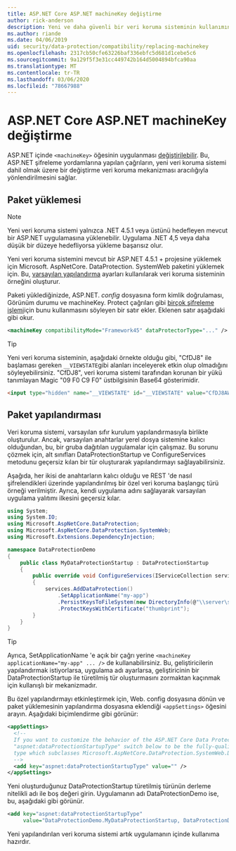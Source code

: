 ```yaml
---
title: ASP.NET Core ASP.NET machineKey değiştirme
author: rick-anderson
description: Yeni ve daha güvenli bir veri koruma sisteminin kullanımına izin vermek için ASP.NET içindeki machineKey nasıl değiştirileceğini öğrenin.
ms.author: riande
ms.date: 04/06/2019
uid: security/data-protection/compatibility/replacing-machinekey
ms.openlocfilehash: 2317cb50cfe63226baf336ebfc5d681d1cebe5c6
ms.sourcegitcommit: 9a129f5f3e31cc449742b164d5004894bfca90aa
ms.translationtype: MT
ms.contentlocale: tr-TR
ms.lasthandoff: 03/06/2020
ms.locfileid: "78667988"
---
```

# <a name="replace-the-aspnet-machinekey-in-aspnet-core"></a>ASP.NET Core ASP.NET machineKey değiştirme

<a name="compatibility-replacing-machinekey"></a>

ASP.NET içinde `<machineKey>` öğesinin uygulanması [değiştirilebilir](https://blogs.msdn.microsoft.com/webdev/2012/10/23/cryptographic-improvements-in-asp-net-4-5-pt-2/). Bu, ASP.NET şifreleme yordamlarına yapılan çağrıların, yeni veri koruma sistemi dahil olmak üzere bir değiştirme veri koruma mekanizması aracılığıyla yönlendirilmesini sağlar.

## <a name="package-installation"></a>Paket yüklemesi

> [!NOTE]
> Yeni veri koruma sistemi yalnızca .NET 4.5.1 veya üstünü hedefleyen mevcut bir ASP.NET uygulamasına yüklenebilir. Uygulama .NET 4,5 veya daha düşük bir düzeye hedefliyorsa yükleme başarısız olur.

Yeni veri koruma sistemini mevcut bir ASP.NET 4.5.1 + projesine yüklemek için Microsoft. AspNetCore. DataProtection. SystemWeb paketini yüklemek için. Bu, [varsayılan yapılandırma](xref:security/data-protection/configuration/default-settings) ayarları kullanılarak veri koruma sisteminin örneğini oluşturur.

Paketi yüklediğinizde, ASP.NET. *config* dosyasına form kimlik doğrulaması, Görünüm durumu ve machineKey. Protect çağrıları gibi [birçok şifreleme işlemi](https://blogs.msdn.microsoft.com/webdev/2012/10/23/cryptographic-improvements-in-asp-net-4-5-pt-2/)için bunu kullanmasını söyleyen bir satır ekler. Eklenen satır aşağıdaki gibi okur.

```xml
<machineKey compatibilityMode="Framework45" dataProtectorType="..." />
```

>[!TIP]
> Yeni veri koruma sisteminin, aşağıdaki örnekte olduğu gibi, "CfDJ8" ile başlaması gereken `__VIEWSTATE`gibi alanları inceleyerek etkin olup olmadığını söyleyebilirsiniz. "CfDJ8", veri koruma sistemi tarafından korunan bir yükü tanımlayan Magic "09 F0 C9 F0" üstbilgisinin Base64 gösterimidir.

```html
<input type="hidden" name="__VIEWSTATE" id="__VIEWSTATE" value="CfDJ8AWPr2EQPTBGs3L2GCZOpk...">
```

## <a name="package-configuration"></a>Paket yapılandırması

Veri koruma sistemi, varsayılan sıfır kurulum yapılandırmasıyla birlikte oluşturulur. Ancak, varsayılan anahtarlar yerel dosya sistemine kalıcı olduğundan, bu, bir gruba dağıtılan uygulamalar için çalışmaz. Bu sorunu çözmek için, alt sınıfları DataProtectionStartup ve ConfigureServices metodunu geçersiz kılan bir tür oluşturarak yapılandırmayı sağlayabilirsiniz.

Aşağıda, her ikisi de anahtarların kalıcı olduğu ve REST 'de nasıl şifrelendikleri üzerinde yapılandırılmış bir özel veri koruma başlangıç türü örneği verilmiştir. Ayrıca, kendi uygulama adını sağlayarak varsayılan uygulama yalıtımı ilkesini geçersiz kılar.

```csharp
using System;
using System.IO;
using Microsoft.AspNetCore.DataProtection;
using Microsoft.AspNetCore.DataProtection.SystemWeb;
using Microsoft.Extensions.DependencyInjection;

namespace DataProtectionDemo
{
    public class MyDataProtectionStartup : DataProtectionStartup
    {
        public override void ConfigureServices(IServiceCollection services)
        {
            services.AddDataProtection()
                .SetApplicationName("my-app")
                .PersistKeysToFileSystem(new DirectoryInfo(@"\\server\share\myapp-keys\"))
                .ProtectKeysWithCertificate("thumbprint");
        }
    }
}
```

>[!TIP]
> Ayrıca, SetApplicationName 'e açık bir çağrı yerine `<machineKey applicationName="my-app" ... />` de kullanabilirsiniz. Bu, geliştiricilerin yapılandırmak istiyorlarsa, uygulama adı ayarlarsa, geliştiricinin bir DataProtectionStartup ile türetilmiş tür oluşturmasını zormaktan kaçınmak için kullanışlı bir mekanizmadır.

Bu özel yapılandırmayı etkinleştirmek için, Web. config dosyasına dönün ve paket yüklemesinin yapılandırma dosyasına eklendiği `<appSettings>` öğesini arayın. Aşağıdaki biçimlendirme gibi görünür:

```xml
<appSettings>
  <!--
  If you want to customize the behavior of the ASP.NET Core Data Protection stack, set the
  "aspnet:dataProtectionStartupType" switch below to be the fully-qualified name of a
  type which subclasses Microsoft.AspNetCore.DataProtection.SystemWeb.DataProtectionStartup.
  -->
  <add key="aspnet:dataProtectionStartupType" value="" />
</appSettings>
```

Yeni oluşturduğunuz DataProtectionStartup türetilmiş türünün derleme nitelikli adı ile boş değeri girin. Uygulamanın adı DataProtectionDemo ise, bu, aşağıdaki gibi görünür.

```xml
<add key="aspnet:dataProtectionStartupType"
     value="DataProtectionDemo.MyDataProtectionStartup, DataProtectionDemo" />
```

Yeni yapılandırılan veri koruma sistemi artık uygulamanın içinde kullanıma hazırdır.
